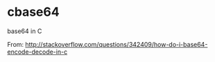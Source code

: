 # cbase64
base64 in C

From: http://stackoverflow.com/questions/342409/how-do-i-base64-encode-decode-in-c

